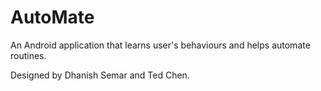 AutoMate
========
An Android application that learns user's behaviours and helps automate routines.

Designed by Dhanish Semar and Ted Chen.